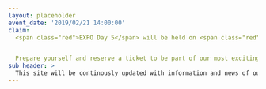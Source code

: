 ```yaml
---
layout: placeholder
event_date: '2019/02/21 14:00:00'
claim:
  <span class="red">EXPO Day 5</span> will be held on <span class="red">February, 21st</span> 2018 at Waagenhallen, Stuttgart — Germany.


  Prepare yourself and reserve a ticket to be part of our most exciting event yet.
sub_header: >
  This site will be continously updated with information and news of our fifth EXPO Day. Make sure to bookmark this site and visit it regularely. – STARTUP AUTOBAHN © 2018
---
```

